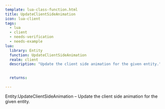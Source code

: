 ```yaml
---
template: lua-class-function.html
title: UpdateClientSideAnimation
icon: lua-client
tags:
  - lua
  - client
  - needs-verification
  - needs-example
lua:
  library: Entity
  function: UpdateClientSideAnimation
  realm: client
  description: "Update the client side animation for the given entity."
  
  
  returns:
    
---
```


<div class="lua__search__keywords">
Entity:UpdateClientSideAnimation &#x2013; Update the client side animation for the given entity.
</div>
